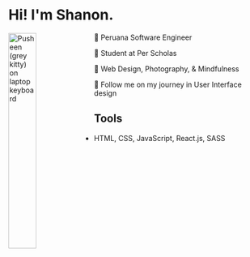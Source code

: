 # Hi! I'm Shanon.
<img align="left"
    src="https://media1.giphy.com/media/9oa3sE4IdWbqO61WGT/giphy.gif?cid=ecf05e47irkx0225h3e8wdyv6wbkvj691crbwj4eo2h4eeeq&ep=v1_stickers_search&rid=giphy.gif&ct=s"
    alt="Pusheen (grey kitty) on laptop keyboard"
    width="33%">
:stars: Peruana Software Engineer

:pencil: Student at Per Scholas

:sparkling_heart: Web Design, Photography, & Mindfulness

:love_letter: Follow me on my journey in User Interface design

## Tools
- HTML, CSS, JavaScript, React.js, SASS